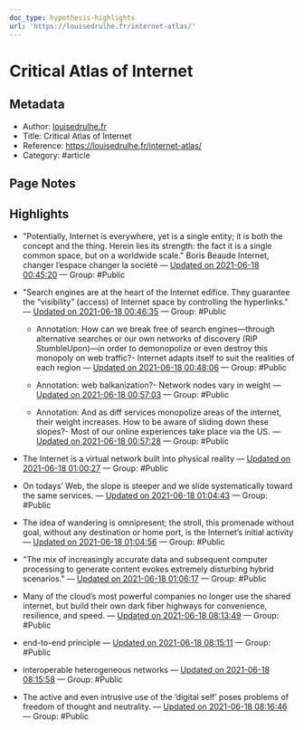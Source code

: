 ```yaml
---
doc_type: hypothesis-highlights
url: 'https://louisedrulhe.fr/internet-atlas/'
---
```

# Critical Atlas of Internet

## Metadata
- Author: [louisedrulhe.fr]()
- Title: Critical Atlas of Internet
- Reference: https://louisedrulhe.fr/internet-atlas/
- Category: #article

## Page Notes


## Highlights
- "Potentially, Internet is everywhere, yet is a single entity; it is both the concept and the thing. Herein lies its strength: the fact it is a single common space, but on a worldwide scale." Boris Beaude Internet, changer l’espace changer la société — [Updated on 2021-06-18 00:45:20](https://hyp.is/BUTrns-DEeupWPMsiJpT3Q/louisedrulhe.fr/internet-atlas/)  — Group: #Public

- "Search engines are at the heart of the Internet edifice. They guarantee the “visibility” (access) of Internet space by controlling the hyperlinks." — [Updated on 2021-06-18 00:46:35](https://hyp.is/MinelM-DEeu4raslKfg7GA/louisedrulhe.fr/internet-atlas/)  — Group: #Public

   - Annotation: How can we break free of search engines—through alternative searches or our own networks of discovery (RIP StumbleUpon)—in order to demonopolize or even destroy this monopoly on web traffic?- Internet adapts itself to suit the realities of each region — [Updated on 2021-06-18 00:48:06](https://hyp.is/aHQ12s-DEeuSyAud6JGvIQ/louisedrulhe.fr/internet-atlas/)  — Group: #Public

   - Annotation: web balkanization?- Network nodes vary in weight — [Updated on 2021-06-18 00:57:03](https://hyp.is/qEKhZM-EEeuiFrs9ZmqzLg/louisedrulhe.fr/internet-atlas/)  — Group: #Public

   - Annotation: And as diff services monopolize areas of the internet, their weight increases. How to be aware of sliding down these slopes?- Most of our online experiences take place via the US. — [Updated on 2021-06-18 00:57:28](https://hyp.is/t4Uczs-EEeuFE5uUtdXKLA/louisedrulhe.fr/internet-atlas/)  — Group: #Public

- The Internet is a virtual network built into physical reality — [Updated on 2021-06-18 01:00:27](https://hyp.is/IhW9Ms-FEeupXm_cEOQXAQ/louisedrulhe.fr/internet-atlas/)  — Group: #Public

- On todays’ Web, the slope is steeper and we slide systematically toward the same services.  — [Updated on 2021-06-18 01:04:43](https://hyp.is/uqStEM-FEeuofetdulWaSA/louisedrulhe.fr/internet-atlas/)  — Group: #Public

- The idea of wandering is omnipresent; the stroll, this promenade without goal, without any destination or home port, is the Internet’s initial activity — [Updated on 2021-06-18 01:04:56](https://hyp.is/wrH32M-FEeu3J7cX8UAwBg/louisedrulhe.fr/internet-atlas/)  — Group: #Public

- "The mix of increasingly accurate data and subsequent computer processing to generate content evokes extremely disturbing hybrid scenarios." — [Updated on 2021-06-18 01:06:17](https://hyp.is/8uB7gs-FEeu6GeeZ88b4MA/louisedrulhe.fr/internet-atlas/)  — Group: #Public

- Many of the cloud’s most powerful companies no longer use the shared internet, but build their own dark fiber highways for convenience, resilience, and speed. — [Updated on 2021-06-18 08:13:49](https://hyp.is/rIKKIs_BEeu4nTubMYtJ2g/louisedrulhe.fr/internet-atlas/)  — Group: #Public

- end-to-end principle — [Updated on 2021-06-18 08:15:11](https://hyp.is/3VXv6s_BEeu5kRf_FSqoPg/louisedrulhe.fr/internet-atlas/)  — Group: #Public

- interoperable heterogeneous networks — [Updated on 2021-06-18 08:15:58](https://hyp.is/-SUJSs_BEeui4DvJzdpm_Q/louisedrulhe.fr/internet-atlas/)  — Group: #Public

- The active and even intrusive use of the ‘digital self’ poses problems of freedom of thought and neutrality. — [Updated on 2021-06-18 08:16:46](https://hyp.is/Fi-1ns_CEeuTmf99mStofQ/louisedrulhe.fr/internet-atlas/)  — Group: #Public

